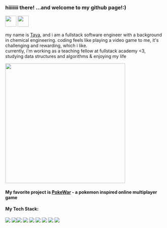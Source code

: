 

### hiiiiiii there! ...and welcome to my github page!:)

[<img src="https://img.icons8.com/fluency/48/000000/linkedin.png" width='35px'/>](https://www.linkedin.com/in/taissiya-ugay)
[<img src="https://img.icons8.com/ios-filled/48/000000/medium-logo.png" width='35px'/>](https://medium.com/@taya.ugay)

my name is [Taya](https://www.tayaugay.com/), and i am a fullstack software engineer with a background in chemical engineering. coding feels like playing a video game to me, it's challenging and rewarding, which i like.      
currently, i'm working as a teaching fellow at fullstack academy <3, studying data structures and algorithms & enjoying my life

<img src="https://media3.giphy.com/media/BferOKonYOspm28AiB/giphy.gif" width="380px">

#### My favorite project is [PokeWar](https://github.com/bell-peppers/PokeWar) - a pokemon inspired online multiplayer game 
<!-- 
* [CATSCO](https://github.com/hitaya1/graceshopper-project)
 -- A fullstack eCommerce website -->


#### **My Tech Stack:** 

 <img src="https://img.icons8.com/color/48/000000/html-5.png"/> <img src="https://img.icons8.com/color/48/000000/css3.png"/><img src="https://img.icons8.com/color/48/000000/javascript--v1.png"/>
 <img src="https://img.icons8.com/fluency/48/000000/node-js.png"/>
 <img src="https://img.icons8.com/ultraviolet/48/000000/react.png"/>
 <img src="https://img.icons8.com/color/48/000000/redux.png"/>
 <img src="https://img.icons8.com/color/48/000000/material-ui.png"/>
<img src="https://img.icons8.com/color/48/000000/postgreesql.png"/> <img src="https://img.icons8.com/color/48/000000/firebase.png"/>


